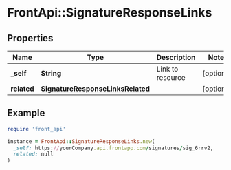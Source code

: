 # FrontApi::SignatureResponseLinks

## Properties

| Name | Type | Description | Notes |
| ---- | ---- | ----------- | ----- |
| **_self** | **String** | Link to resource | [optional] |
| **related** | [**SignatureResponseLinksRelated**](SignatureResponseLinksRelated.md) |  | [optional] |

## Example

```ruby
require 'front_api'

instance = FrontApi::SignatureResponseLinks.new(
  _self: https://yourCompany.api.frontapp.com/signatures/sig_6rrv2,
  related: null
)
```

